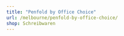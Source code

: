 ```yaml
---
title: "Penfold by Office Choice"
url: /melbourne/penfold-by-office-choice/
shop: Schreibwaren
---
```

